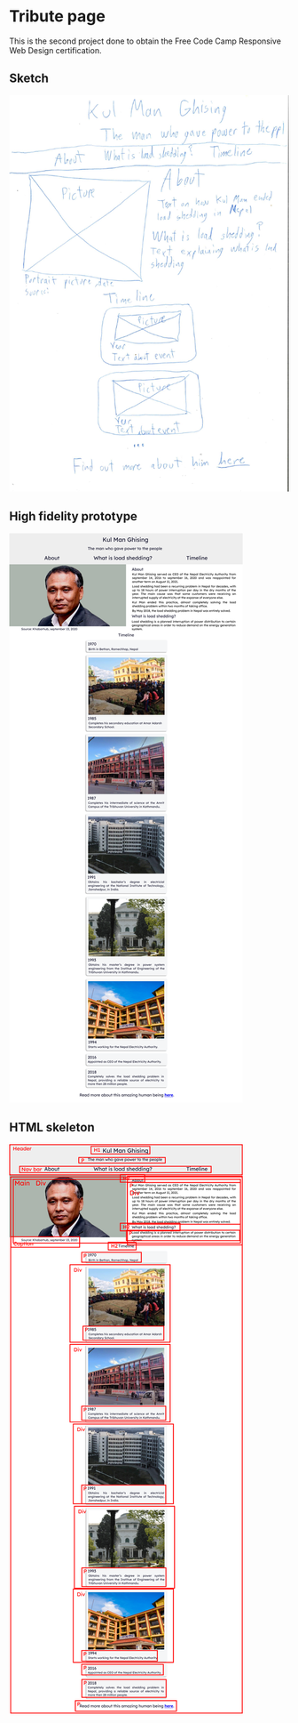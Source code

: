 # Tribute page

This is the second project done to obtain the Free Code Camp Responsive Web Design certification.

## Sketch

<img src="Sketch_tribute-page.jpg" />

## High fidelity prototype

<img src="High-fidelity-prototype_tribute-page.png"/>

## HTML skeleton

<img src="HTML-Skeleton_tribute-page.png"/>
